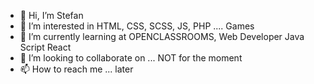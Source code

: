 - 👋 Hi, I’m Stefan
- 👀 I’m interested in HTML, CSS, SCSS, JS, PHP .... Games
- 🌱 I’m currently learning at OPENCLASSROOMS, Web Developer Java Script React
- 💞️ I’m looking to collaborate on ... NOT for the moment
- 📫 How to reach me ... later

<!---
Stefan is a ✨ special ✨ repository because its `README.md` (this file) appears on your GitHub profile.
You can click the Preview link to take a look at your changes.
--->
